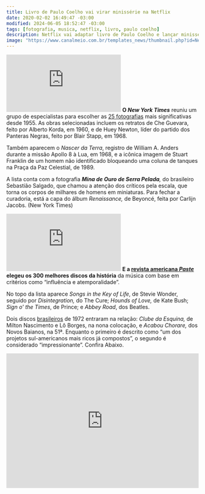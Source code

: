 ```yaml
---
title: Livro de Paulo Coelho vai virar minissérie na Netflix
date: 2020-02-02 16:49:47 -03:00
modified: 2024-06-05 18:52:47 -03:00
tags: [fotografia, musica, netflix, livro, paulo coelho]
description: Netflix vai adaptar livro de Paulo Coelho e lançar minissérie dirigida por Fernando Meirelles.
image: "https://www.canalmeio.com.br/templates_news/thumbnail.php?id=Netflix+vai+adaptar+livro+de+Paulo+Coelho+e+lan%C3%A7ar+miniss%C3%A9rie+dirigida+por+Fernando+Meirelles"
---
```


![O New York Times reuniu um grupo de especialistas para escolher as 25 fotografias mais significativas desde 1955](https://www.canalmeio.com.br/templates_news/thumbnail.php?id=O+New+York+Times+reuniu+um+grupo+de+especialistas+para+escolher+as+25+fotografias+mais+significativas+desde+1955)
**O  _New York Times_**  reuniu um grupo de especialistas para escolher as  [25 fotografias](https://www.nytimes.com/2024/06/03/t-magazine/photography-robert-frank-gordon-parks.html)  mais significativas desde 1955. As obras selecionadas incluem os retratos de Che Guevara, feito por Alberto Korda, em 1960, e de Huey Newton, líder do partido dos Panteras Negras, feito por Blair Stapp, em 1968. 

Também aparecem o  _Nascer da Terra_, registro de William A. Anders durante a missão Apollo 8 à Lua, em 1968, e a icônica imagem de Stuart Franklin de um homem não identificado bloqueando uma coluna de tanques na Praça da Paz Celestial, de 1989. 

A lista conta com a fotografia  _**Mina de Ouro de Serra Pelada**,_  do brasileiro Sebastião Salgado, que chamou a atenção dos críticos pela escala, que torna os corpos de milhares de homens em miniaturas. Para fechar a curadoria, está a capa do álbum  _Renaissance,_  de Beyoncé, feita por Carlijn Jacobs. (New York Times)

![Revista americana Paste elegeu os 300 melhores discos da história da música](https://www.canalmeio.com.br/templates_news/thumbnail.php?id=Revista+americana+elege+300+melhores+discos+da+hist%C3%B3ria+com+dois+brasileiros+no+top+50)
**E a [revista americana  _Paste_](https://www.pastemagazine.com/music/greatest-albums/the-300-greatest-albums-of-all-time-2)  elegeu os 300 melhores discos da história** da música com base em critérios como “influência e atemporalidade”. 

No topo da lista aparece  _Songs in the Key of Life_, de Stevie Wonder, seguido por  _Disintegration,_  do The Cure;  _Hounds of Love,_  de Kate Bush;  _Sign o' the Times_, de Prince; e  _Abbey Road_, dos Beatles. 

Dois discos  [brasileiros](https://www.pastemagazine.com/music/greatest-albums/the-300-greatest-albums-of-all-time-2)  de 1972 entraram na relação:  _Clube da Esquina,_  de Milton Nascimento e Lô Borges, na nona colocação, e  _Acabou Chorare,_  dos Novos Baianos, na 51ª. Enquanto o primeiro é descrito como “um dos projetos sul-americanos mais ricos já compostos”, o segundo é considerado “impressionante”. Confira Abaixo.

<iframe src="https://open.spotify.com/embed/album/6YUCc2RiXcEKS9ibuZxjt0?utm_source=generator" width="100%" height="352" frameborder="0" marginheight="0" marginwidth="0"></iframe>
